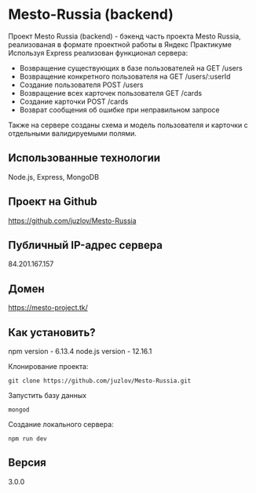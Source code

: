 # Mesto-Russia (backend)
Проект Mesto Russia (backend) - бэкенд часть проекта Mesto Russia, реализованая
в формате проектной работы в Яндекс Практикуме
Используя Express реализован функционал сервера:
- Возвращение существующих в базе пользователей на GET /users
- Возвращение конкретного пользователя на GET /users/:userId
- Создание пользователя POST /users
- Возвращение всех карточек пользователя GET /cards
- Создание карточки POST /cards
- Возврат сообщения об ошибке при неправильном запросе

Также на сервере созданы схема и модель пользователя и карточки с отдельными валидируемыми полями.

## Использованные технологии
Node.js, Express, MongoDB

## Проект на Github
https://github.com/juzlov/Mesto-Russia

## Публичный IP-адрес сервера
84.201.167.157

## Домен
https://mesto-project.tk/

## Как установить?
npm version - 6.13.4
node.js version - 12.16.1

Клонирование проекта:
```
git clone https://github.com/juzlov/Mesto-Russia.git
```

Запустить базу данных
```
mongod
```

Создание локального сервера:
```
npm run dev
```


## Версия
3.0.0
